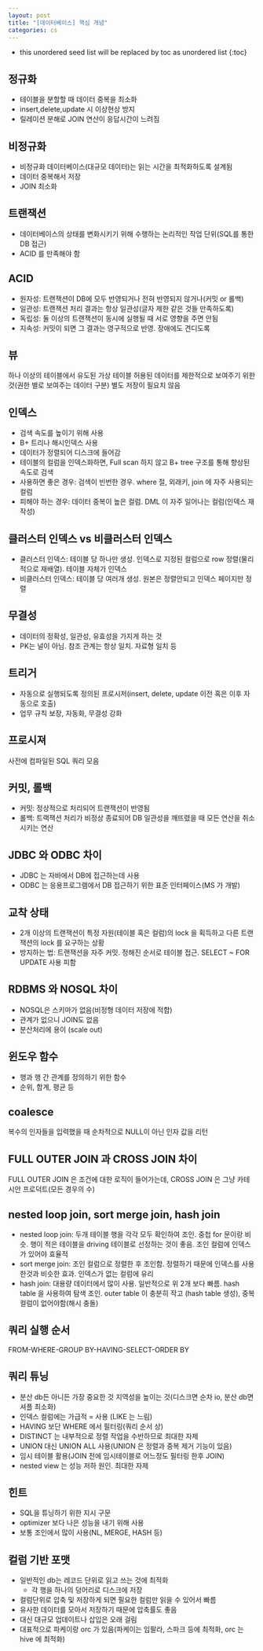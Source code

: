 ```yaml
---
layout: post
title: "[데이터베이스] 핵심 개념"
categories: cs
---
```


* this unordered seed list will be replaced by toc as unordered list
{:toc}

## 정규화

- 테이블을 분할할 때 데이터 중복을 최소화
- insert,delete,update 시 이상현상 방지
- 릴레이션 분해로 JOIN 연산이 응답시간이 느려짐

## 비정규화

- 비정규화 데이터베이스(대규모 데이터)는 읽는 시간을 최적화하도록 설계됨
- 데이터 중복해서 저장
- JOIN 최소화

## 트랜잭션

- 데이터베이스의 상태를 변화시키기 위해 수행하는 논리적인 작업 단위(SQL를 통한 DB 접근)
- ACID 를 만족해야 함

## ACID

- 원자성: 트랜잭션이 DB에 모두 반영되거나 전혀 반영되지 않거나(커밋 or 롤백)
- 일관성: 트랜잭션 처리 결과는 항상 일관성(글자 제한 같은 것들 만족하도록)
- 독립성: 둘 이상의 트랜잭션이 동시에 실행될 때 서로 영향을 주면 안됨 
- 지속성: 커밋이 되면 그 결과는 영구적으로 반영. 장애에도 견디도록

## 뷰

하나 이상의 테이블에서 유도된 가상 테이블
허용된 데이터를 제한적으로 보여주기 위한 것(권한 별로 보여주는 데이터 구분)
별도 저장이 필요치 않음

## 인덱스

- 검색 속도를 높이기 위해 사용
- B+ 트리나 해시인덱스 사용
- 데이터가 정렬되어 디스크에 들어감
- 테이블의 컬럼을 인덱스화하면, Full scan 하지 않고 B+ tree 구조를 통해 향상된 속도로 검색
- 사용하면 좋은 경우: 검색이 빈번한 경우. where 절, 외래키, join 에 자주 사용되는 컬럼
- 피해야 하는 경우: 데이터 중복이 높은 컬럼. DML 이 자주 일어나는 컬럼(인덱스 재작성)

## 클러스터 인덱스 vs 비클러스터 인덱스

- 클러스터 인덱스: 테이블 당 하나만 생성. 인덱스로 지정된 컬럼으로 row 정렬(물리적으로 재배열). 테이블 자체가 인덱스 
- 비클러스터 인덱스: 테이블 당 여러개 생성. 원본은 정렬안되고 인덱스 페이지만 정렬

## 무결성

- 데이터의 정확성, 일관성, 유효성을 가지게 하는 것
- PK는 널이 아님. 참조 관계는 항상 일치. 자료형 일치 등

## 트리거

- 자동으로 실행되도록 정의된 프로시저(insert, delete, update 이전 혹은 이후 자동으로 호출)
- 업무 규칙 보장, 자동화, 무결성 강화

## 프로시져

사전에 컴파일된 SQL 쿼리 모음

## 커밋, 롤백

- 커밋: 정상적으로 처리되어 트랜잭션이 반영됨
- 롤백: 트랙잭션 처리가 비정상 종료되어 DB 일관성을 깨뜨렸을 때 모든 연산을 취소시키는 연산

## JDBC 와 ODBC 차이

- JDBC 는 자바에서 DB에 접근하는데 사용
- ODBC 는 응용프로그램에서 DB 접근하기 위한 표준 인터페이스(MS 가 개발)

## 교착 상태

- 2개 이상의 트랜잭션이 특정 자원(테이블 혹은 컬럼)의 lock 을 획득하고 다른 트랜잭션의 lock 를 요구하는 상황 
- 방지하는 법: 트랜잭션을 자주 커밋. 정해진 순서로 테이블 접근. SELECT ~ FOR UPDATE 사용 피함

## RDBMS 와 NOSQL 차이 

- NOSQL은 스키마가 없음(비정형 데이터 저장에 적합)
- 관계가 없으니 JOIN도 없음 
- 분산처리에 용이 (scale out)

## 윈도우 함수

- 행과 행 간 관계를 정의하기 위한 함수
- 순위, 합계, 평균 등

## coalesce

복수의 인자들을 입력했을 때 순차적으로 NULL이 아닌 인자 값을 리턴

## FULL OUTER JOIN 과 CROSS JOIN 차이

FULL OUTER JOIN 은 조건에 대한 로직이 들어가는데, CROSS JOIN 은 그냥 카테시안 프로덕트(모든 경우의 수)

## nested loop join, sort merge join, hash join

- nested loop join: 두개 테이블 행을 각각 모두 확인하여 조인. 중첩 for 문이랑 비슷. 행이 적은 테이블을 driving 테이블로 선정하는 것이 좋음. 조인 컬럼에 인덱스가 있어야 효율적
- sort merge join: 조인 컬럼으로 정렬한 후 조인함. 정렬하기 때문에 인덱스를 사용한것과 비슷한 효과. 인덱스가 없는 컬럼에 유리
- hash join: 대용량 데이터에서 많이 사용. 일반적으로 위 2개 보다 빠름. hash table 을 사용하여 탐색 조인. outer table 이 충분히 작고 (hash table 생성), 중복 컬럼이 없어야함(해시 충돌)

## 쿼리 실행 순서

FROM-WHERE-GROUP BY-HAVING-SELECT-ORDER BY

## 쿼리 튜닝

- 분산 db든 아니든 가장 중요한 것 지역성을 높이는 것(디스크면 순차 io, 분산 db면 셔플 최소화)
- 인덱스 컬럼에는 가급적 = 사용 (LIKE 는 느림)
- HAVING 보단 WHERE 에서 필터링(쿼리 순서 상)
- DISTINCT 는 내부적으로 정렬 작업을 수반하므로 최대한 자제
- UNION 대신 UNION ALL 사용(UNION 은 정렬과 중복 제거 기능이 있음)
- 임시 테이블 활용(JOIN 전에 임시테이블로 어느정도 필터링 한후 JOIN)
- nested view 는 성능 저하 원인. 최대한 자제

## 힌트

- SQL을 튜닝하기 위한 지시 구문 
- optimizer 보다 나은 성능을 내기 위해 사용 
- 보통 조인에서 많이 사용(NL, MERGE, HASH 등)

## 컬럼 기반 포맷

- 일반적인 db는 레코드 단위로 읽고 쓰는 것에 최적화
  - 각 행을 하나의 덩어리로 디스크에 저장
- 컬럼단위로 압축 및 저장하게 되면 필요한 컬럼만 읽을 수 있어서 빠름
- 유사한 데이터를 모아서 저장하기 때문에 압축률도 좋음
- 대신 대규모 업데이트나 삽입은 오래 걸림
- 대표적으로 파케이랑 orc 가 있음(파케이는 임팔라, 스파크 등에 최적화, orc 는 hive 에 최적화)